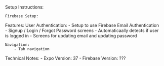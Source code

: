 


Setup Instructions:

    Firebase Setup:
    
    
    




Features:
    User Authentication:
        - Setup to use Firebase Email Authentication
        - Signup / Login / Forgot Password screens
        - Automaticaally detects if user is logged in
        - Screens for updating email and updating password
        
    Navigation:
        - Tab navigation



Technical Notes:
    - Expo Version:     37
    - Firebase Version: ???